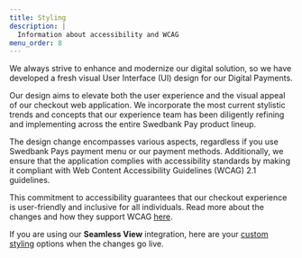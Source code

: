 ```yaml
---
title: Styling
description: |
  Information about accessibility and WCAG
menu_order: 8
---
```


We always strive to enhance and modernize our digital solution, so we have
developed a fresh visual User Interface (UI) design for our Digital Payments.

Our design aims to elevate both the user experience and the visual appeal of our
checkout web application. We incorporate the most current stylistic trends and
concepts that our experience team has been diligently refining and implementing
across the entire Swedbank Pay product lineup.

The design change encompasses various aspects, regardless if you use
Swedbank Pays payment menu or our payment methods. Additionally, we ensure that
the application complies with accessibility standards by making it compliant
with Web Content Accessibility Guidelines (WCAG) 2.1 guidelines.

This commitment to accessibility guarantees that our checkout experience is
user-friendly and inclusive for all individuals. Read more about the changes
and how they support WCAG [here][wcag-presentation].

If you are using our **Seamless View** integration, here are your
[custom styling][custom-styling] options when the changes go live.

[custom-styling]: /checkout-v3/features/optional/custom-styling
[wcag-presentation]: https://www.swedbankpay.com/information/wcag
